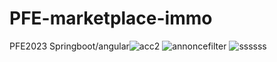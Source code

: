 # PFE-marketplace-immo
PFE2023   Springboot/angular![acc2](https://github.com/Mouadh-B/PFE-marketplace-immo/assets/92748156/4181defe-168c-4614-a844-5a62156ffc13)
![annoncefilter](https://github.com/Mouadh-B/PFE-marketplace-immo/assets/92748156/d17bedcc-25ad-4396-a4e8-b19d721f35d8)
![ssssss](https://github.com/Mouadh-B/PFE-marketplace-immo/assets/92748156/89520ddc-c1c4-4a2b-848c-e3e68285a67e)

